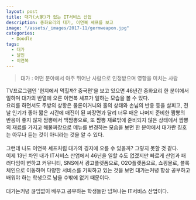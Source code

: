 ```yaml
---
layout: post
title: 대가(大家)가 없는 IT서비스 산업
description: 중화요리의 대가, 이연복 셰프를 보고
image: "/assets/_images/2017-11/germweapon.jpg"
categories:
  - Doodle
tags:
  - 대가
  - 달인
  - 이연복
---
```



>대가 : 어떤 분야에서 아주 뛰어난 사람으로 인정받으며 영향을 미치는 사람

TV프로그램인 '현지에서 먹힐까? 중국편'을 보고 있으면 46년간 중화요리 한 분야에서 일하며 대가의 반열에 오른 이연복 셰프가 일하는 모습을 볼 수 있다.<br/>
요리를 하면서도 주방의 상황은 물론이거니와 홀의 상태와 손님의 반응 등을 살피고, 전날 인기가 좋아 짧은 시간에 매진이 된 짜장면과 달리 너무 매운 나머지 준비한 짬뽕의 반응이 좋지 않자 짬뽕에서 백짬뽕으로, 또 짬뽕 재료밖에 준비되지 않은 상태에서 짬뽕의 재료를 가지고 해물짜장으로 메뉴를 변경하는 모습을 보면 한 분야에서 대가란 칭호는 아무나 듣는 것이 아니라는 것을 알 수 있다.<br/>
<br/>
그런데 나도 이연복 셰프처럼 대가의 경지에 오를 수 있을까? 그렇지 못할 것 같다.<br/>
이제 13년 차인 내가 IT서비스 산업에서 46년을 일할 수도 없겠지만 빠르게 산업과 패러다임이 변하고 커뮤니티, SNS에서 광고플랫폼으로, O2O플랫폼으로, 쇼핑몰로, 블록체인으로 이동하며 다양한 서비스를 기획하고 있는 것을 보면 대가는커녕 항상 공부하고 배워야 하는 학생으로 남을 수밖에 없기 때문이다.<br/>
<br/>
대가는커녕 끊임없이 배우고 공부하는 학생들만 넘쳐나는 IT서비스 산업이다.
<br/>
<br/>
<script async src="//pagead2.googlesyndication.com/pagead/js/adsbygoogle.js"></script>
<ins class="adsbygoogle"
     style="display:block; text-align:center;"
     data-ad-layout="in-article"
     data-ad-format="fluid"
     data-ad-client="ca-pub-7593661227946185"
     data-ad-slot="1704507028"></ins>
<script>
     (adsbygoogle = window.adsbygoogle || []).push({});
</script>
